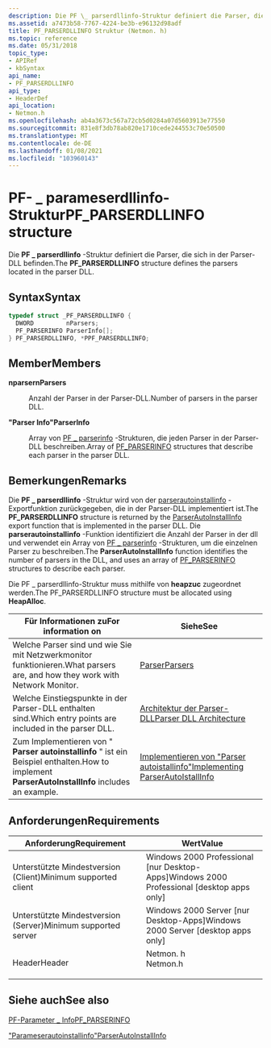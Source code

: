 ```yaml
---
description: Die PF \_ parserdllinfo-Struktur definiert die Parser, die sich in der Parser-DLL befinden.
ms.assetid: a7473b58-7767-4224-be3b-e96132d98adf
title: PF_PARSERDLLINFO Struktur (Netmon. h)
ms.topic: reference
ms.date: 05/31/2018
topic_type:
- APIRef
- kbSyntax
api_name:
- PF_PARSERDLLINFO
api_type:
- HeaderDef
api_location:
- Netmon.h
ms.openlocfilehash: ab4a3673c567a72cb5d0284a07d5603913e77550
ms.sourcegitcommit: 831e8f3db78ab820e1710cede244553c70e50500
ms.translationtype: MT
ms.contentlocale: de-DE
ms.lasthandoff: 01/08/2021
ms.locfileid: "103960143"
---
```

# <a name="pf_parserdllinfo-structure"></a><span data-ttu-id="a8406-103">PF- \_ parameserdllinfo-Struktur</span><span class="sxs-lookup"><span data-stu-id="a8406-103">PF\_PARSERDLLINFO structure</span></span>

<span data-ttu-id="a8406-104">Die **PF \_ parserdllinfo** -Struktur definiert die Parser, die sich in der Parser-DLL befinden.</span><span class="sxs-lookup"><span data-stu-id="a8406-104">The **PF\_PARSERDLLINFO** structure defines the parsers located in the parser DLL.</span></span>

## <a name="syntax"></a><span data-ttu-id="a8406-105">Syntax</span><span class="sxs-lookup"><span data-stu-id="a8406-105">Syntax</span></span>


```C++
typedef struct _PF_PARSERDLLINFO {
  DWORD         nParsers;
  PF_PARSERINFO ParserInfo[];
} PF_PARSERDLLINFO, *PPF_PARSERDLLINFO;
```



## <a name="members"></a><span data-ttu-id="a8406-106">Member</span><span class="sxs-lookup"><span data-stu-id="a8406-106">Members</span></span>

<dl> <dt>

<span data-ttu-id="a8406-107">**nparser**</span><span class="sxs-lookup"><span data-stu-id="a8406-107">**nParsers**</span></span>
</dt> <dd>

<span data-ttu-id="a8406-108">Anzahl der Parser in der Parser-DLL.</span><span class="sxs-lookup"><span data-stu-id="a8406-108">Number of parsers in the parser DLL.</span></span>

</dd> <dt>

<span data-ttu-id="a8406-109">**"Parser Info"**</span><span class="sxs-lookup"><span data-stu-id="a8406-109">**ParserInfo**</span></span>
</dt> <dd>

<span data-ttu-id="a8406-110">Array von [PF \_ parserinfo](pf-parserinfo.md) -Strukturen, die jeden Parser in der Parser-DLL beschreiben.</span><span class="sxs-lookup"><span data-stu-id="a8406-110">Array of [PF\_PARSERINFO](pf-parserinfo.md) structures that describe each parser in the parser DLL.</span></span>

</dd> </dl>

## <a name="remarks"></a><span data-ttu-id="a8406-111">Bemerkungen</span><span class="sxs-lookup"><span data-stu-id="a8406-111">Remarks</span></span>

<span data-ttu-id="a8406-112">Die **PF \_ parserdllinfo** -Struktur wird von der [parserautoinstallinfo](parserautoinstallinfo.md) -Exportfunktion zurückgegeben, die in der Parser-DLL implementiert ist.</span><span class="sxs-lookup"><span data-stu-id="a8406-112">The **PF\_PARSERDLLINFO** structure is returned by the [ParserAutoInstallInfo](parserautoinstallinfo.md) export function that is implemented in the parser DLL.</span></span> <span data-ttu-id="a8406-113">Die **parserautoinstallinfo** -Funktion identifiziert die Anzahl der Parser in der dll und verwendet ein Array von [PF \_ parserinfo](pf-parserinfo.md) -Strukturen, um die einzelnen Parser zu beschreiben.</span><span class="sxs-lookup"><span data-stu-id="a8406-113">The **ParserAutoInstallInfo** function identifies the number of parsers in the DLL, and uses an array of [PF\_PARSERINFO](pf-parserinfo.md) structures to describe each parser.</span></span>

<span data-ttu-id="a8406-114">Die PF \_ parserdllinfo-Struktur muss mithilfe von **heapzuc** zugeordnet werden.</span><span class="sxs-lookup"><span data-stu-id="a8406-114">The PF\_PARSERDLLINFO structure must be allocated using **HeapAlloc**.</span></span>



| <span data-ttu-id="a8406-115">Für Informationen zu</span><span class="sxs-lookup"><span data-stu-id="a8406-115">For information on</span></span>                                               | <span data-ttu-id="a8406-116">Siehe</span><span class="sxs-lookup"><span data-stu-id="a8406-116">See</span></span>                                                                         |
|------------------------------------------------------------------|-----------------------------------------------------------------------------|
| <span data-ttu-id="a8406-117">Welche Parser sind und wie Sie mit Netzwerkmonitor funktionieren.</span><span class="sxs-lookup"><span data-stu-id="a8406-117">What parsers are, and how they work with Network Monitor.</span></span>        | [<span data-ttu-id="a8406-118">Parser</span><span class="sxs-lookup"><span data-stu-id="a8406-118">Parsers</span></span>](parsers.md)                                                      |
| <span data-ttu-id="a8406-119">Welche Einstiegspunkte in der Parser-DLL enthalten sind.</span><span class="sxs-lookup"><span data-stu-id="a8406-119">Which entry points are included in the parser DLL.</span></span>               | [<span data-ttu-id="a8406-120">Architektur der Parser-DLL</span><span class="sxs-lookup"><span data-stu-id="a8406-120">Parser DLL Architecture</span></span>](parser-dll-architecture.md)                      |
| <span data-ttu-id="a8406-121">Zum Implementieren von " **Parser autoinstallinfo**  " ist ein Beispiel enthalten.</span><span class="sxs-lookup"><span data-stu-id="a8406-121">How to implement **ParserAutoInstallInfo**  includes an example.</span></span> | [<span data-ttu-id="a8406-122">Implementieren von "Parser autoistallinfo"</span><span class="sxs-lookup"><span data-stu-id="a8406-122">Implementing ParserAutoIstallInfo</span></span>](implementing-parserautoinstallinfo.md) |



 

## <a name="requirements"></a><span data-ttu-id="a8406-123">Anforderungen</span><span class="sxs-lookup"><span data-stu-id="a8406-123">Requirements</span></span>



| <span data-ttu-id="a8406-124">Anforderung</span><span class="sxs-lookup"><span data-stu-id="a8406-124">Requirement</span></span> | <span data-ttu-id="a8406-125">Wert</span><span class="sxs-lookup"><span data-stu-id="a8406-125">Value</span></span> |
|-------------------------------------|-------------------------------------------------------------------------------------|
| <span data-ttu-id="a8406-126">Unterstützte Mindestversion (Client)</span><span class="sxs-lookup"><span data-stu-id="a8406-126">Minimum supported client</span></span><br/> | <span data-ttu-id="a8406-127">Windows 2000 Professional \[nur Desktop-Apps\]</span><span class="sxs-lookup"><span data-stu-id="a8406-127">Windows 2000 Professional \[desktop apps only\]</span></span><br/>                          |
| <span data-ttu-id="a8406-128">Unterstützte Mindestversion (Server)</span><span class="sxs-lookup"><span data-stu-id="a8406-128">Minimum supported server</span></span><br/> | <span data-ttu-id="a8406-129">Windows 2000 Server \[nur Desktop-Apps\]</span><span class="sxs-lookup"><span data-stu-id="a8406-129">Windows 2000 Server \[desktop apps only\]</span></span><br/>                                |
| <span data-ttu-id="a8406-130">Header</span><span class="sxs-lookup"><span data-stu-id="a8406-130">Header</span></span><br/>                   | <dl> <span data-ttu-id="a8406-131"><dt>Netmon. h</dt></span><span class="sxs-lookup"><span data-stu-id="a8406-131"><dt>Netmon.h</dt></span></span> </dl> |



## <a name="see-also"></a><span data-ttu-id="a8406-132">Siehe auch</span><span class="sxs-lookup"><span data-stu-id="a8406-132">See also</span></span>

<dl> <dt>

[<span data-ttu-id="a8406-133">PF-Parameter \_ Info</span><span class="sxs-lookup"><span data-stu-id="a8406-133">PF\_PARSERINFO</span></span>](pf-parserinfo.md)
</dt> <dt>

[<span data-ttu-id="a8406-134">"Parameserautoinstallinfo"</span><span class="sxs-lookup"><span data-stu-id="a8406-134">ParserAutoInstallInfo</span></span>](parserautoinstallinfo.md)
</dt> </dl>

 

 




